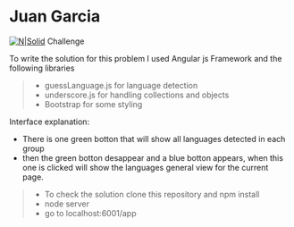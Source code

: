 # Juan Garcia

[![N|Solid](https://www.keeeb.com/img/favicon.png)](https://nodesource.com/products/nsolid) Challenge

To write the solution for this problem I used Angular js Framework and the following libraries

  >- guessLanguage.js for language detection
  >- underscore.js for handling collections and objects
  >- Bootstrap for some styling

Interface explanation:
  - There is one green botton that will show all languages detected in each group
  - then the green botton desappear and a blue botton appears, when this one is clicked will show the languages general view for the current page.

>- To check the solution clone this repository and npm install
>- node server
>- go to localhost:6001/app